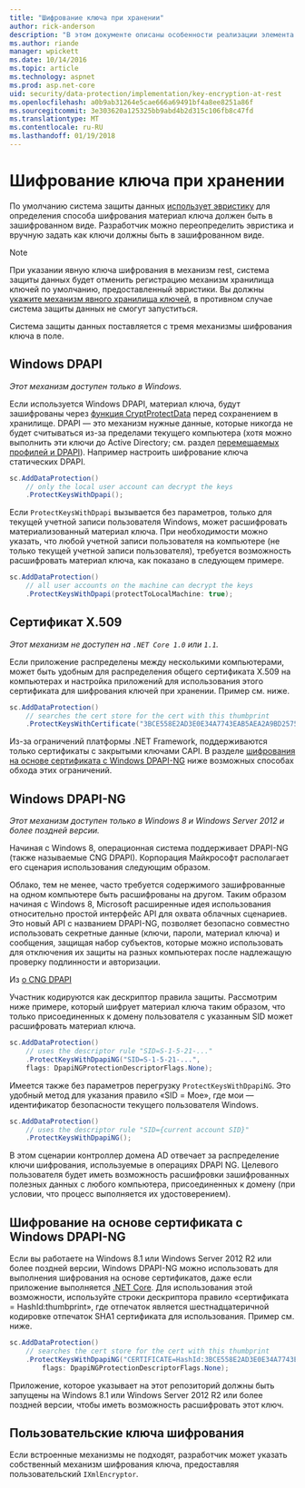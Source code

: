 ```yaml
---
title: "Шифрование ключа при хранении"
author: rick-anderson
description: "В этом документе описаны особенности реализации элемента ASP.NET Core данных защиты ключа шифрования."
ms.author: riande
manager: wpickett
ms.date: 10/14/2016
ms.topic: article
ms.technology: aspnet
ms.prod: asp.net-core
uid: security/data-protection/implementation/key-encryption-at-rest
ms.openlocfilehash: a0b9ab31264e5cae666a69491bf4a8ee8251a86f
ms.sourcegitcommit: 3e303620a125325bb9abd4b2d315c106fb8c47fd
ms.translationtype: MT
ms.contentlocale: ru-RU
ms.lasthandoff: 01/19/2018
---
```

# <a name="key-encryption-at-rest"></a>Шифрование ключа при хранении

<a name="data-protection-implementation-key-encryption-at-rest"></a>

По умолчанию система защиты данных [использует эвристику](xref:security/data-protection/configuration/default-settings) для определения способа шифрования материал ключа должен быть в зашифрованном виде. Разработчик можно переопределить эвристика и вручную задать как ключи должны быть в зашифрованном виде.

> [!NOTE]
> При указании явную ключа шифрования в механизм rest, система защиты данных будет отменить регистрацию механизм хранилища ключей по умолчанию, предоставленный эвристики. Вы должны [укажите механизм явного хранилища ключей](key-storage-providers.md#data-protection-implementation-key-storage-providers), в противном случае система защиты данных не смогут запуститься.

<a name="data-protection-implementation-key-encryption-at-rest-providers"></a>

Система защиты данных поставляется с тремя механизмы шифрования ключа в поле.

## <a name="windows-dpapi"></a>Windows DPAPI

*Этот механизм доступен только в Windows.*

Если используется Windows DPAPI, материал ключа, будут зашифрованы через [функция CryptProtectData](https://msdn.microsoft.com/library/windows/desktop/aa380261(v=vs.85).aspx) перед сохранением в хранилище. DPAPI — это механизм нужные данные, которые никогда не будет считываться из-за пределами текущего компьютера (хотя можно выполнить эти ключи до Active Directory; см. раздел [перемещаемых профилей и DPAPI](https://support.microsoft.com/kb/309408/#6)). Например настроить шифрование ключа статических DPAPI.

```csharp
sc.AddDataProtection()
    // only the local user account can decrypt the keys
    .ProtectKeysWithDpapi();
```

Если `ProtectKeysWithDpapi` вызывается без параметров, только для текущей учетной записи пользователя Windows, может расшифровать материализованный материал ключа. При необходимости можно указать, что любой учетной записи пользователя на компьютере (не только текущей учетной записи пользователя), требуется возможность расшифровать материал ключа, как показано в следующем примере.

```csharp
sc.AddDataProtection()
    // all user accounts on the machine can decrypt the keys
    .ProtectKeysWithDpapi(protectToLocalMachine: true);
```

## <a name="x509-certificate"></a>Сертификат X.509

*Этот механизм не доступен на `.NET Core 1.0` или `1.1`.*

Если приложение распределены между несколькими компьютерами, может быть удобным для распределения общего сертификата X.509 на компьютерах и настройка приложений для использования этого сертификата для шифрования ключей при хранении. Пример см. ниже.

```csharp
sc.AddDataProtection()
    // searches the cert store for the cert with this thumbprint
    .ProtectKeysWithCertificate("3BCE558E2AD3E0E34A7743EAB5AEA2A9BD2575A0");
```

Из-за ограничений платформы .NET Framework, поддерживаются только сертификаты с закрытыми ключами CAPI. В разделе [шифрования на основе сертификата с Windows DPAPI-NG](#data-protection-implementation-key-encryption-at-rest-dpapi-ng) ниже возможных способах обхода этих ограничений.

<a name="data-protection-implementation-key-encryption-at-rest-dpapi-ng"></a>

## <a name="windows-dpapi-ng"></a>Windows DPAPI-NG

*Этот механизм доступен только в Windows 8 и Windows Server 2012 и более поздней версии.*

Начиная с Windows 8, операционная система поддерживает DPAPI-NG (также называемые CNG DPAPI). Корпорация Майкрософт располагает его сценария использования следующим образом.

   Облако, тем не менее, часто требуется содержимого зашифрованные на одном компьютере быть расшифрованы на другом. Таким образом начиная с Windows 8, Microsoft расширенные идея использования относительно простой интерфейс API для охвата облачных сценариев. Это новый API с названием DPAPI-NG, позволяет безопасно совместно использовать секретные данные (ключи, пароли, материал ключа) и сообщения, защищая набор субъектов, которые можно использовать для отключения их защиты на разных компьютерах после надлежащую проверку подлинности и авторизации.

   Из [о CNG DPAPI](https://msdn.microsoft.com/library/windows/desktop/hh706794(v=vs.85).aspx)

Участник кодируются как дескриптор правила защиты. Рассмотрим ниже примере, который шифрует материал ключа таким образом, что только присоединенных к домену пользователя с указанным SID может расшифровать материал ключа.

```csharp
sc.AddDataProtection()
    // uses the descriptor rule "SID=S-1-5-21-..."
    .ProtectKeysWithDpapiNG("SID=S-1-5-21-...",
    flags: DpapiNGProtectionDescriptorFlags.None);
```

Имеется также без параметров перегрузку `ProtectKeysWithDpapiNG`. Это удобный метод для указания правило «SID = Мое», где мои — идентификатор безопасности текущего пользователя Windows.

```csharp
sc.AddDataProtection()
    // uses the descriptor rule "SID={current account SID}"
    .ProtectKeysWithDpapiNG();
```

В этом сценарии контроллер домена AD отвечает за распределение ключи шифрования, используемые в операциях DPAPI NG. Целевого пользователя будет иметь возможность расшифровки зашифрованных полезных данных с любого компьютера, присоединенных к домену (при условии, что процесс выполняется их удостоверением).

## <a name="certificate-based-encryption-with-windows-dpapi-ng"></a>Шифрование на основе сертификата с Windows DPAPI-NG

Если вы работаете на Windows 8.1 или Windows Server 2012 R2 или более поздней версии, Windows DPAPI-NG можно использовать для выполнения шифрования на основе сертификатов, даже если приложение выполняется [.NET Core](https://www.microsoft.com/net/core). Для использования этой возможности, используйте строки дескриптора правило «сертификата = HashId:thumbprint», где отпечаток является шестнадцатеричной кодировке отпечаток SHA1 сертификата для использования. Пример см. ниже.

```csharp
sc.AddDataProtection()
    // searches the cert store for the cert with this thumbprint
    .ProtectKeysWithDpapiNG("CERTIFICATE=HashId:3BCE558E2AD3E0E34A7743EAB5AEA2A9BD2575A0",
        flags: DpapiNGProtectionDescriptorFlags.None);
```

Приложение, которое указывает на этот репозиторий должны быть запущены на Windows 8.1 или Windows Server 2012 R2 или более поздней версии, чтобы иметь возможность расшифровать этот ключ.

## <a name="custom-key-encryption"></a>Пользовательские ключа шифрования

Если встроенные механизмы не подходят, разработчик может указать собственный механизм шифрования ключа, предоставляя пользовательский `IXmlEncryptor`.
